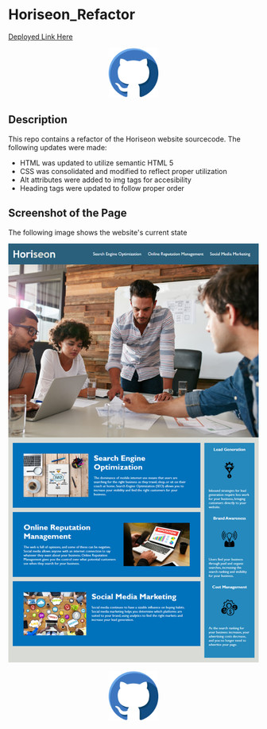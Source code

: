 # Horiseon_Refactor
[Deployed Link Here](https://iqbalahmadi.github.io/Horiseon_Refactor/)

<p align="center">
  <img src="assets/images/github-icon.png" width="100" >
</p>

## Description 
This repo contains a refactor of the Horiseon website sourcecode. The following updates were made:

- HTML was updated to utilize semantic HTML 5
- CSS was consolidated and modified to reflect proper utilization
- Alt attributes were added to img tags for accesibility
- Heading tags were updated to follow proper order

## Screenshot of the Page

The following image shows the website's current state

![The Horiseon webpage includes a navigation bar, a header image, and cards with text and images at the bottom of the page.](./assets/images/horiseon.png)

<p align="center">
  <img src="assets/images/github-icon.png" width="100" >
</p>
